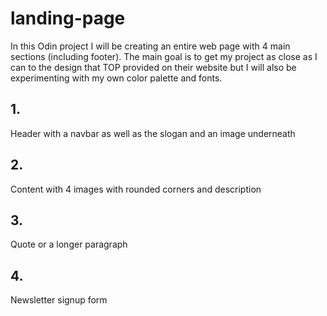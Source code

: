 # landing-page
In this Odin project I will be creating an entire web page with 4 main sections (including footer). The main goal is to get my project as close as I can to the design that TOP provided on their website but I will also be experimenting with my own color palette and fonts. 

## 1.
Header with a navbar as well as the slogan and an image underneath

## 2.
Content with 4 images with rounded corners and description

## 3.
Quote or a longer paragraph

## 4.
Newsletter signup form

